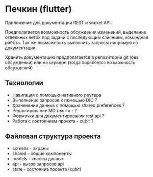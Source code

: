 # Печкин (flutter)

Приложение для документации REST и socket API.

Предполагается возможность обсуждения изменений, 
выделение отдельных веток под задачи с последующим слиянием,
командная работа. Так же возможность выполнить запросы напрямую из документации.

Хранить документацию предполагается в репозитории git (без обсуждений) или на сервере 
(тогда появляется возможность обсуждений)

## Технологии

- Навигация с помощью нативного роутера
- Выполнение запросов к помощью DIO ?
- Храненение данных с помощью shared preferences ?
- Редактирование MD текста - ?
- Формочки для документирования rest api ?
- Работа с состоянием проекта - cubit ?

## Файловая структура проекта

- screens - экраны
- shared - общие компоненты
- models - классы данных
- api - вызов запросов api
- state - состояние проекта (cubit)

